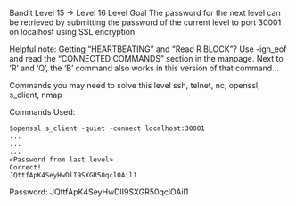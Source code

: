 Bandit Level 15 → Level 16
Level Goal
The password for the next level can be retrieved by submitting the password of the current level to port 30001 on localhost using SSL encryption.

Helpful note: Getting “HEARTBEATING” and “Read R BLOCK”? Use -ign_eof and read the “CONNECTED COMMANDS” section in the manpage. Next to ‘R’ and ‘Q’, the ‘B’ command also works in this version of that command…

Commands you may need to solve this level
ssh, telnet, nc, openssl, s_client, nmap

Commands Used:
```
$openssl s_client -quiet -connect localhost:30001
...
...
...
<Password from last level>
Correct!
JQttfApK4SeyHwDlI9SXGR50qclOAil1
```

Password:
JQttfApK4SeyHwDlI9SXGR50qclOAil1